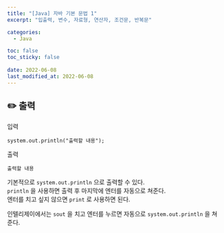 ```yaml
---
title: "[Java] 자바 기본 문법 1"
excerpt: "입출력, 변수, 자료형, 연산자, 조건문, 반복문"

categories:
  - Java

toc: false
toc_sticky: false
 
date: 2022-06-08
last_modified_at: 2022-06-08
---
```


## ✏️ 출력

입력  

```
system.out.println("출력할 내용");
```

출력  

```
출력할 내용
```

기본적으로 `system.out.println` 으로 출력할 수 있다.  
`println` 을 사용하면 출력 후 마지막에 엔터를 자동으로 쳐준다.  
엔터를 치고 싶지 않으면 `print` 로 사용하면 된다.  

인텔리제이에서는 `sout` 을 치고 엔터를 누르면 자동으로 `system.out.println` 을 쳐 준다.

